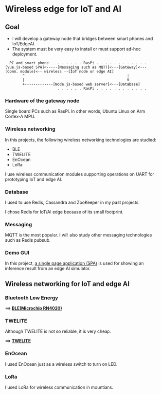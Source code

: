 # Wireless edge for IoT and AI

## Goal

- I will develop a gateway node that bridges between smart phones and IoT/EdgeAI.
- The system must be very easy to install or must support ad-hoc deployment.

```
  PC and smart phone    . . . . . . RasPi . . . . . . . . . . . .
[Vue.js-based SPA]<-----[Messaging such as MQTT]<---[Gateway]<---[Comm. module]<-- wireless --[IoT node or edge AI]
        ^                                               |
        |                                               V
        +-------------[Node.js-based web server]<---[Database]
                        . . . . . . RasPi . . . . . . . . . . . .                                    
```

### Hardware of the gateway node

Single board PCs such as RasPi. In other words, Ubuntu Linux on Arm Cortex-A MPU.

### Wireless networking

In this projects, the following wireless networking technologies are studied:
- BLE
- TWELITE
- EnOcean
- LoRa

I use wireless communication modules supporting operations on UART for prototyping IoT and edge AI.

### Database

I used to use Redis, Cassandra and ZooKeeper in my past projects.

I chose Redis for IoT/AI edge because of its small footprint.

### Messaging

MQTT is the most popular. I will also study other messaging technologies such as Redis pubsub.

### Demo GUI

In this project, [a single page application (SPA)](./spa) is used for showing an inference result from an edge AI simulator.

## Wireless networking for IoT and edge AI

### Bluetooth Low Energy

**==> [BLE(Microchip RN4020)](./RN4020)**

### TWELITE

Although TWELITE is not so reliable, it is very cheap.

**==> [TWELITE](./TWELITE)**

### EnOcean

I used EnOcean just as a wireless switch to turn on LED.

### LoRa

I used LoRa for wireless communication in mountians.
